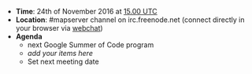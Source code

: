 * **Time**: 24th of November 2016 at [15.00 UTC](http://www.timeanddate.com/worldclock/fixedtime.html?year=2016&month=11&day=24&hour=15&min=0&sec=0%2016.00UTC)
* **Location**: #mapserver channel on irc.freenode.net (connect directly in your browser via [webchat](https://webchat.freenode.net/?channels=mapserver))
* **Agenda**
    * next Google Summer of Code program
    * *add your items here*
    * Set next meeting date